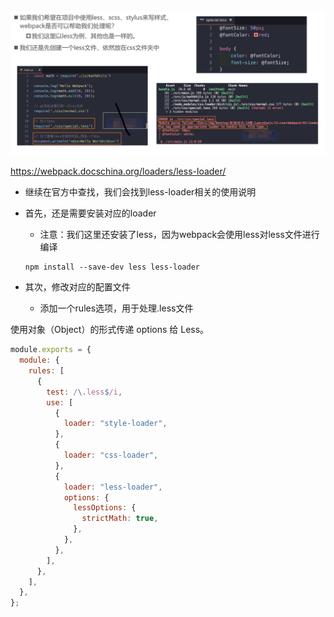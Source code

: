 

![image-20210330005155132](webpack-less文件的处理.assets/image-20210330005155132.png)



https://webpack.docschina.org/loaders/less-loader/

- 继续在官方中查找，我们会找到less-loader相关的使用说明

- 首先，还是需要安装对应的loader

  - 注意：我们这里还安装了less，因为webpack会使用less对less文件进行编译

  ```
  npm install --save-dev less less-loader
  ```

- 其次，修改对应的配置文件

  - 添加一个rules选项，用于处理.less文件

使用对象（Object）的形式传递 options 给 Less。

```js
module.exports = {
  module: {
    rules: [
      {
        test: /\.less$/i,
        use: [
          {
            loader: "style-loader",
          },
          {
            loader: "css-loader",
          },
          {
            loader: "less-loader",
            options: {
              lessOptions: {
                strictMath: true,
              },
            },
          },
        ],
      },
    ],
  },
};
```

